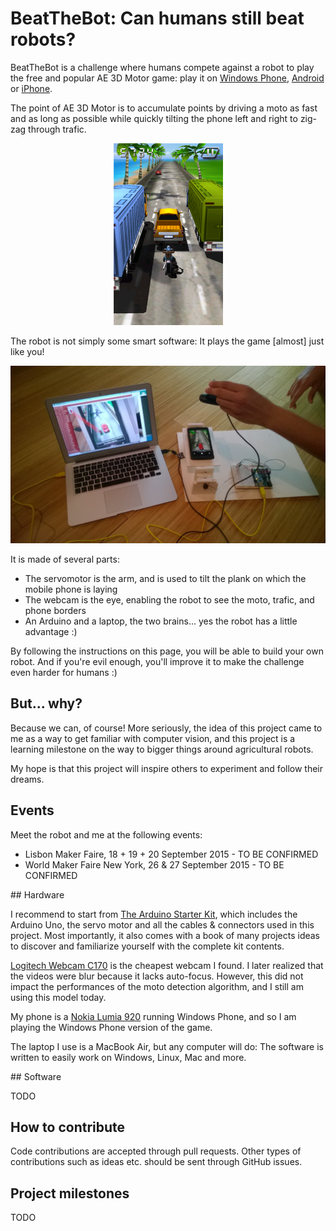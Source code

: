 # BeatTheBot: Can humans still beat robots?

BeatTheBot is a challenge where humans compete against a robot to play the free and popular AE 3D Motor game: play it on [Windows Phone](http://www.windowsphone.com/en-us/store/app/ae-3d-motor/bb5f1317-735d-4e60-a100-9c3f1692ee7c), [Android](https://play.google.com/store/apps/details?id=com.aemobile.games.aemotor3d) or [iPhone](https://itunes.apple.com/us/app/ae-3d-motor/id543841287?mt=8).

The point of AE 3D Motor is to accumulate points by driving a moto as fast and as long as possible while quickly tilting the phone left and right to zig-zag through trafic.

<p align="center">
  <img width="175" src="docs/AE-3D-Motor.png" alt="" />
</p>

The robot is not simply some smart software: It plays the game [almost] just like you!

<p align="center">
  <img width="650" src="docs/BeatTheBotChallenge.jpg" alt="" />
</p>

It is made of several parts:
* The servomotor is the arm, and is used to tilt the plank on which the mobile phone is laying
* The webcam is the eye, enabling the robot to see the moto, trafic, and phone borders
* An Arduino and a laptop, the two brains... yes the robot has a little advantage :)

By following the instructions on this page, you will be able to build your own robot. And if you're evil enough, you'll improve it to make the challenge even harder for humans :)

## But... why?

Because we can, of course!
More seriously, the idea of this project came to me as a way to get familiar with computer vision, and this project is a learning milestone on the way to bigger things around agricultural robots.

My hope is that this project will inspire others to experiment and follow their dreams.

## Events

Meet the robot and me at the following events:

* Lisbon Maker Faire, 18 + 19 + 20 September 2015 - TO BE CONFIRMED
* World Maker Faire New York, 26 & 27 September 2015 - TO BE CONFIRMED

## Hardware

I recommend to start from [The Arduino Starter Kit](https://www.arduino.cc/en/Main/ArduinoStarterKit), which includes the Arduino Uno, the servo motor and all the cables & connectors used in this project. Most importantly, it also comes with a book of many projects ideas to discover and familiarize yourself with the complete kit contents.

[Logitech Webcam C170](http://www.logitech.com/product/webcam-c170) is the cheapest webcam I found. I later realized that the videos were blur because it lacks auto-focus. However, this did not impact the performances of the moto detection algorithm, and I still am using this model today.

My phone is a [Nokia Lumia 920](http://www.microsoft.com/en-us/mobile/phone/lumia920/) running Windows Phone, and so I am playing the Windows Phone version of the game.

The laptop I use is a MacBook Air, but any computer will do: The software is written to easily work on Windows, Linux, Mac and more.

## Software

TODO

## How to contribute

Code contributions are accepted through pull requests.
Other types of contributions such as ideas etc. should be sent through GitHub issues.

## Project milestones

TODO
